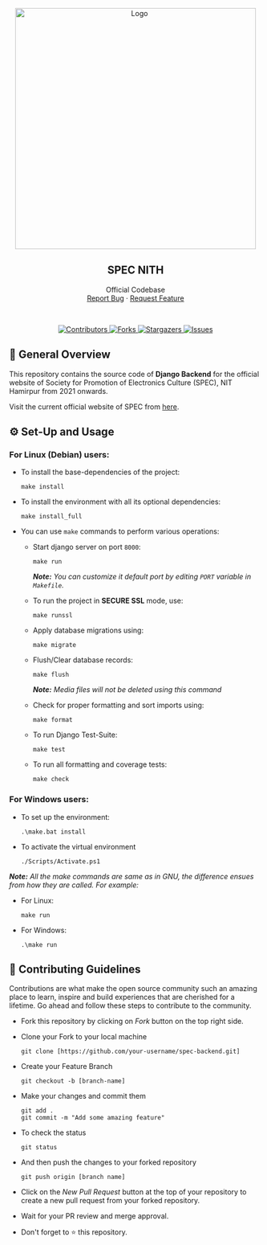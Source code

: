 <p align="center">
  <img src="https://specnith.com/Home-files/assets/logo2.png" alt="Logo" width="480">

  <h2 align="center">SPEC NITH</h2>

  <p align="center">
    Official Codebase
    <br>
    <a href="https://github.com/spec-nith/spec-backend/issues">Report Bug</a>
    ·
    <a href="https://github.com/spec-nith/spec-backend/issues">Request Feature</a>
  </p>
</p>
<br>
<p align="center">
  <a href="https://github.com/spec-nith/spec-backend/graphs/contributors">
    <img alt="Contributors" src="https://img.shields.io/github/contributors/spec-nith/spec-backend.svg?style=for-the-badge" style="max-width:100%;">
  </a>
  <a href="https://github.com/spec-nith/spec-backend/network/members">
    <img alt="Forks" src="https://img.shields.io/github/forks/spec-nith/spec-backend.svg?style=for-the-badge" style="max-width:100%;">
  </a>
  <a  href="https://github.com/spec-nith/spec-backend/stargazers">
    <img alt="Stargazers" src="https://img.shields.io/github/stars/spec-nith/spec-backend.svg?style=for-the-badge" style="max-width:100%;">
  </a>
  <a href="https://github.com/spec-nith/spec-backend/issues">
    <img alt="Issues" src="https://img.shields.io/github/issues/spec-nith/spec-backend.svg?style=for-the-badge" style="max-width:100%;">
  </a>
</p>

## 📝 General Overview 

This repository contains the source code of **Django Backend** for the official website of Society for Promotion of Electronics Culture (SPEC), NIT Hamirpur from 2021 onwards. <!--SPEC is run under the aegis of Electronics and Communication Department of NITH and is renowned for conducting a national level hackathon [ELECTROTHON](https://specnith.com/electrothon.html) along with a plethora of workshops, competitions, guest talks and the annual technical fest - [SPECFEST](https://specnith.com/specfest2k21.html).-->

Visit the current official website of SPEC from [here](https://specnith.com/).

## ⚙️ Set-Up and Usage
   ### For Linux (Debian) users:

- To install the base-dependencies of the project:
  ```
  make install
  ```
 - To install the environment with all its optional dependencies:  
    ```
    make install_full
    ```  
- You can use `make` commands to perform various operations:
  
  - Start django server on port `8000`:
    ```
    make run
    ```
    ***Note:*** _You can customize it default port by editing `PORT` variable in `Makefile`._

  - To run the project in **SECURE SSL** mode, use:
    ```
    make runssl
    ```

  - Apply database migrations using: 
    ```
    make migrate
    ```

  - Flush/Clear database records:
    ```
    make flush
    ```
    ***Note:*** _Media files will not be deleted using this command_

  - Check for proper formatting and sort imports using:
    ```
    make format
    ```   

  - To run Django Test-Suite:
    ```
    make test
    ```

  - To run all formatting and coverage tests:
   
    ```
    make check
    ``` 

### For Windows users:     
   - To set up the environment:
  
     ```
     .\make.bat install
     ```

   - To activate the virtual environment
     ```
     ./Scripts/Activate.ps1
     ```

  ***Note:*** _All the make commands are same as in GNU, the difference ensues from how they are called. For example:_
    
  - For Linux:
    ```
    make run
    ```

  - For Windows:
    ```
    .\make run
    ```  

## 🎯  Contributing Guidelines
Contributions are what make the open source community such an amazing place to  learn, inspire and build experiences that are cherished for a lifetime.  Go ahead and follow these steps to contribute to the community.

- Fork this repository by clicking on   *Fork* button on the top right side.

- Clone your Fork to your local machine
  ```
  git clone [https://github.com/your-username/spec-backend.git]
  ```
         
- Create your Feature Branch
  ```
  git checkout -b [branch-name]
  ```
         
- Make your changes and commit them
  ```
  git add . 
  git commit -m "Add some amazing feature" 
  ```

- To check the status
  ```
  git status
  ```
         
- And then push the changes to your forked repository
  ```
  git push origin [branch name]
  ```

- Click on the *New Pull Request* button at the top of your repository to create a new pull request from your forked repository.

- Wait for your PR review and merge approval.

- Don't forget to ⭐ this repository.
